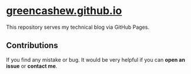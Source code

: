 # [greencashew.github.io](https://greencashew.github.io/)

This repository serves my technical blog via GitHub Pages.

## Contributions

If you find any mistake or bug. It would be very helpful if you can **open an issue** or **contact me**.
